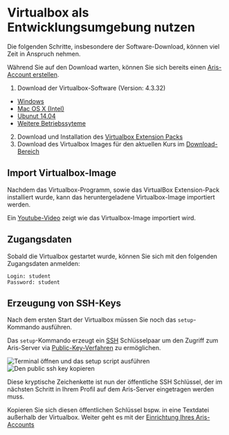 # Virtualbox als Entwicklungsumgebung nutzen

Die folgenden Schritte, insbesondere der Software-Download, können viel Zeit in
Anspruch nehmen.

Während Sie auf den Download warten, können Sie sich bereits einen
[Aris-Account erstellen](01-setup.html#erstellen-eines-aris-accounts).

1. Download der Virtualbox-Software (Version: 4.3.32)
  * [Windows](http://download.virtualbox.org/virtualbox/4.3.32/VirtualBox-4.3.32-103443-Win.exe)
  * [Mac OS X (Intel)](http://download.virtualbox.org/virtualbox/4.3.32/VirtualBox-4.3.32-103443-OSX.dmg)
  * [Ubunut 14.04](http://download.virtualbox.org/virtualbox/4.3.32/virtualbox-4.3_4.3.32-103443~Ubuntu~raring_amd64.deb)
  * [Weitere Betriebssyteme](http://download.virtualbox.org/virtualbox/4.3.32)
2. Download und Installation des [Virtualbox Extension Packs](http://download.virtualbox.org/virtualbox/4.3.32/Oracle_VM_VirtualBox_Extension_Pack-4.3.32-103443.vbox-extpack)
3. Download des Virtualbox Images für den aktuellen Kurs im [Download-Bereich](http://files.htw-webtech.com/)


## Import Virtualbox-Image

Nachdem das Virtualbox-Programm, sowie das VirtualBox Extension-Pack installiert
wurde, kann das heruntergeladene Virtualbox-Image importiert werden.

Ein [Youtube-Video](https://www.youtube.com/watch?v=wTp0XT43aqM) zeigt wie das
Virtualbox-Image importiert wird.


## Zugangsdaten

Sobald die Virtualbox gestartet wurde, können Sie sich mit den folgenden Zugangsdaten anmelden:

~~~
Login: student
Password: student
~~~


## Erzeugung von SSH-Keys

Nach dem ersten Start der Virtualbox müssen Sie noch das `setup`-Kommando ausführen.

Das `setup`-Kommando erzeugt ein [SSH](https://de.wikipedia.org/wiki/Secure_Shell) Schlüsselpaar um den Zugriff
zum Aris-Server via [Public-Key-Verfahren](https://en.wikipedia.org/wiki/Public-key_cryptography) zu ermöglichen.

![Terminal öffnen und das `setup` script ausführen](exercises/setup/setup-ssh-key1.png)
![Den public ssh key kopieren](exercises/setup/setup-ssh-key2.png)

Diese kryptische Zeichenkette ist nun der öffentliche SSH Schlüssel, der im
nächsten Schritt in Ihrem Profil auf dem Aris-Server eingetragen werden muss.

Kopieren Sie sich diesen öffentlichen Schlüssel bspw. in eine Textdatei außerhalb
der Virtualbox. Weiter geht es mit der [Einrichtung Ihres Aris-Accounts](dev-env.html#erstellen-eines-aris-accounts)
